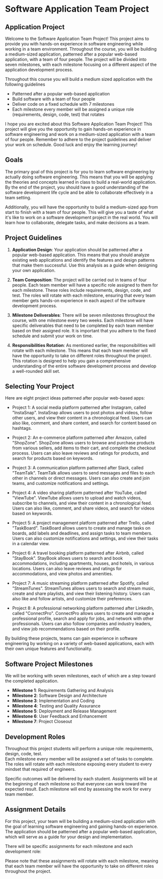 # Software Application Team Project

## Application Project

Welcome to the Software Application Team Project! This project aims to provide you with hands-on experience in software engineering while working in a team environment. Throughout the course, you will be building a medium-sized application, patterned after a popular web-based application, with a team of four people. The project will be divided into seven milestones, with each milestone focusing on a different aspect of the application development process.

Throughout this course you will build a medium sized application with the following guidelines

* Patterned after a popular web-based application
* Build software with a team of four people
* Deliver code on a fixed schedule with 7 milestones
* Each milestone every member will be assigned a unique role (requirements, design, code, test) that rotates 

I hope you are excited about this Software Application Team Project! This project will give you the opportunity to gain hands-on experience in software engineering and work on a medium-sized application with a team of four people. Remember to adhere to the project guidelines and deliver your work on schedule. Good luck and enjoy the learning journey!


## Goals

The primary goal of this project is for you to learn software engineering by actually doing software engineering. This means that you will be applying the theories and concepts learned in class to build a real-world application. By the end of the project, you should have a good understanding of the software development life cycle and be able to collaborate effectively in a team setting.

Additionally, you will have the opportunity to build a medium-sized app from start to finish with a team of four people. This will give you a taste of what it's like to work on a software development project in the real world. You will learn how to collaborate, delegate tasks, and make decisions as a team.


## Project Guidelines

1. **Application Design**: Your application should be patterned after a popular web-based application. This means that you should analyze existing web applications and identify the features and design patterns that make them successful. Use this analysis as a guide when designing your own application.

2. **Team Composition**: The project will be carried out in teams of four people. Each team member will have a specific role assigned to them for each milestone. These roles include requirements, design, code, and test. The roles will rotate with each milestone, ensuring that every team member gets hands-on experience in each aspect of the software development process.

3. **Milestone Deliverables**: There will be seven milestones throughout the course, with one milestone every two weeks. Each milestone will have specific deliverables that need to be completed by each team member based on their assigned role. It is important that you adhere to the fixed schedule and submit your work on time.

4. **Responsibilities Rotation**: As mentioned earlier, the responsibilities will rotate with each milestone. This means that each team member will have the opportunity to take on different roles throughout the project. This rotation is designed to help you gain a comprehensive understanding of the entire software development process and develop a well-rounded skill set.

## Selecting Your Project

Here are eight project ideas patterned after popular web-based apps:

* Project 1: A social media platform patterned after Instagram, called "InstaSnap". InstaSnap allows
  users to post photos and videos, follow other users, and view their content in a chronological
  feed. Users can also like, comment, and share content, and search for content based on hashtags.

* Project 2: An e-commerce platform patterned after Amazon, called "ShopZone". ShopZone allows users
  to browse and purchase products from various sellers, add items to their cart, and complete the
  checkout process. Users can also leave reviews and ratings for products, and search for products
  based on keywords.

* Project 3: A communication platform patterned after Slack, called "TeamTalk". TeamTalk allows
  users to send messages and files to each other in channels or direct messages. Users can also
  create and join teams, and customize notifications and settings.

* Project 4: A video sharing platform patterned after YouTube, called "ViewTube". ViewTube allows
  users to upload and watch videos, subscribe to channels, and view their content in a
  chronological feed. Users can also like, comment, and share videos, and search for videos based
  on keywords.

* Project 5: A project management platform patterned after Trello, called "TaskBoard". TaskBoard
  allows users to create and manage tasks on boards, add labels and deadlines, and assign tasks to
  team members. Users can also customize notifications and settings, and view their tasks in a
  calendar view.

* Project 6: A travel booking platform patterned after Airbnb, called "StayBook". StayBook allows
  users to search and book accommodations, including apartments, houses, and hotels, in various
  locations. Users can also leave reviews and ratings for accommodations, and view photos and
  amenities.

* Project 7: A music streaming platform patterned after Spotify, called "StreamTunes". StreamTunes
  allows users to search and stream music, create and share playlists, and view their listening
  history. Users can also like and follow artists, and customize their preferences.

* Project 8: A professional networking platform patterned after LinkedIn, called "ConnectPro".
  ConnectPro allows users to create and manage a professional profile, search and apply for jobs,
  and network with other professionals. Users can also follow companies and industry leaders, and
  view job recommendations based on their profile.

By building these projects, teams can gain experience in software engineering by working on a
variety of web-based applications, each with their own unique features and functionality.


## Software Project Milestones

We will be working with seven milestones, each of which are a step toward the completed application.

* **Milestone 1**: Requirements Gathering and Analysis
* **Milestone 2**: Software Design and Architecture
* **Milestone 3**: Implementation and Coding
* **Milestone 4**: Testing and Quality Assurance
* **Milestone 5**: Deployment and Release Management
* **Milestone 6**: User Feedback and Enhancement
* **Milestone 7**: Project Closeout


## Development Roles

Throughout this project students will perform a unique role: requirements, design, code, test.  
Each milestone every member will be assigned a set of tasks to complete. The roles will rotate
with each milestone exposing every student to every mindset that required of engineers.

Specific outcomes will be delivered by each student.  Assignments will be at the beginning of each
milestone so that everyone can work toward the expected result. Each milestone will end by
assessing the work for every team member.


## Assignment Details

For this project, your team will be building a medium-sized application with the goal of learning software engineering and gaining hands-on experience. The application should be patterned after a popular web-based application, which will serve as a guide for your design and implementation.

There will be specific assignments for each milestone and each development role:

Please note that these assignments will rotate with each milestone, meaning that each team member will have the opportunity to take on different roles throughout the project.


